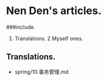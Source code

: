 Nen Den's articles.
==================

###include.

1. Translations.
2 Myself ones.

## Translations.

- spring/10.事务管理.md
